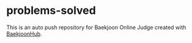 # problems-solved
This is an auto push repository for Baekjoon Online Judge created with [BaekjoonHub](https://github.com/BaekjoonHub/BaekjoonHub).
